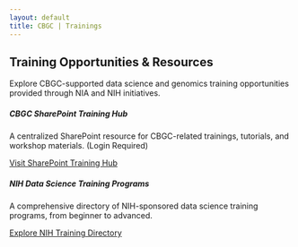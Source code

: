 ```yaml
---
layout: default
title: CBGC | Trainings
---
```


<section class="py-5">
  <div class="container">
    <h2 class="mb-4 text-center text-primary">Training Opportunities & Resources</h2>
    <p class="lead text-center mb-5">
      Explore CBGC-supported data science and genomics training opportunities provided through NIA and NIH initiatives.
    </p>
    <div class="row g-4">
      <div class="col-md-6">
        <div class="card h-100 shadow-sm">
          <div class="card-body">
            <h5 class="card-title text-primary">CBGC SharePoint Training Hub</h5>
            <p class="card-text">A centralized SharePoint resource for CBGC-related trainings, tutorials, and workshop materials. (Login Required)</p>
            <a href="https://nih.sharepoint.com/sites/NIA-IRP/CBGC-Training/SitePages/Welcome-to.aspx" 
               class="btn btn-outline-primary" 
               target="_blank" 
               rel="noopener noreferrer">
              Visit SharePoint Training Hub
            </a>
          </div>
        </div>
      </div>
      <div class="col-md-6">
        <div class="card h-100 shadow-sm">
          <div class="card-body">
            <h5 class="card-title text-primary">NIH Data Science Training Programs</h5>
            <p class="card-text">A comprehensive directory of NIH-sponsored data science training programs, from beginner to advanced.</p>
            <a href="https://datascience.nih.gov/twice/training-resources" 
               class="btn btn-outline-primary" 
               target="_blank" 
               rel="noopener noreferrer">
              Explore NIH Training Directory
            </a>
          </div>
        </div>
      </div>
    </div>
  </div>
</section>
